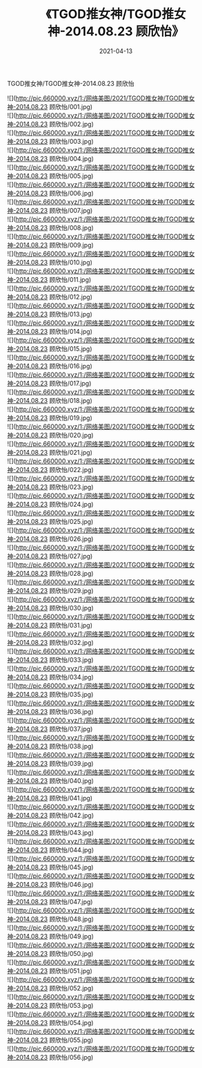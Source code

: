﻿---
layout: post
title:  《TGOD推女神/TGOD推女神-2014.08.23 顾欣怡》
date:   2021-04-13
img: http://pic.660000.xyz/1:/网络美图/2021/TGOD推女神/TGOD推女神-2014.08.23 顾欣怡/000.jpg
categories: [美女, 清纯, 唯美]
---

TGOD推女神/TGOD推女神-2014.08.23 顾欣怡

 ![](http://pic.660000.xyz/1:/网络美图/2021/TGOD推女神/TGOD推女神-2014.08.23 顾欣怡/001.jpg) <br>![](http://pic.660000.xyz/1:/网络美图/2021/TGOD推女神/TGOD推女神-2014.08.23 顾欣怡/002.jpg) <br>![](http://pic.660000.xyz/1:/网络美图/2021/TGOD推女神/TGOD推女神-2014.08.23 顾欣怡/003.jpg) <br>![](http://pic.660000.xyz/1:/网络美图/2021/TGOD推女神/TGOD推女神-2014.08.23 顾欣怡/004.jpg) <br>![](http://pic.660000.xyz/1:/网络美图/2021/TGOD推女神/TGOD推女神-2014.08.23 顾欣怡/005.jpg) <br>![](http://pic.660000.xyz/1:/网络美图/2021/TGOD推女神/TGOD推女神-2014.08.23 顾欣怡/006.jpg) <br>![](http://pic.660000.xyz/1:/网络美图/2021/TGOD推女神/TGOD推女神-2014.08.23 顾欣怡/007.jpg) <br>![](http://pic.660000.xyz/1:/网络美图/2021/TGOD推女神/TGOD推女神-2014.08.23 顾欣怡/008.jpg) <br>![](http://pic.660000.xyz/1:/网络美图/2021/TGOD推女神/TGOD推女神-2014.08.23 顾欣怡/009.jpg) <br>![](http://pic.660000.xyz/1:/网络美图/2021/TGOD推女神/TGOD推女神-2014.08.23 顾欣怡/010.jpg) <br>![](http://pic.660000.xyz/1:/网络美图/2021/TGOD推女神/TGOD推女神-2014.08.23 顾欣怡/011.jpg) <br>![](http://pic.660000.xyz/1:/网络美图/2021/TGOD推女神/TGOD推女神-2014.08.23 顾欣怡/012.jpg) <br>![](http://pic.660000.xyz/1:/网络美图/2021/TGOD推女神/TGOD推女神-2014.08.23 顾欣怡/013.jpg) <br>![](http://pic.660000.xyz/1:/网络美图/2021/TGOD推女神/TGOD推女神-2014.08.23 顾欣怡/014.jpg) <br>![](http://pic.660000.xyz/1:/网络美图/2021/TGOD推女神/TGOD推女神-2014.08.23 顾欣怡/015.jpg) <br>![](http://pic.660000.xyz/1:/网络美图/2021/TGOD推女神/TGOD推女神-2014.08.23 顾欣怡/016.jpg) <br>![](http://pic.660000.xyz/1:/网络美图/2021/TGOD推女神/TGOD推女神-2014.08.23 顾欣怡/017.jpg) <br>![](http://pic.660000.xyz/1:/网络美图/2021/TGOD推女神/TGOD推女神-2014.08.23 顾欣怡/018.jpg) <br>![](http://pic.660000.xyz/1:/网络美图/2021/TGOD推女神/TGOD推女神-2014.08.23 顾欣怡/019.jpg) <br>![](http://pic.660000.xyz/1:/网络美图/2021/TGOD推女神/TGOD推女神-2014.08.23 顾欣怡/020.jpg) <br>![](http://pic.660000.xyz/1:/网络美图/2021/TGOD推女神/TGOD推女神-2014.08.23 顾欣怡/021.jpg) <br>![](http://pic.660000.xyz/1:/网络美图/2021/TGOD推女神/TGOD推女神-2014.08.23 顾欣怡/022.jpg) <br>![](http://pic.660000.xyz/1:/网络美图/2021/TGOD推女神/TGOD推女神-2014.08.23 顾欣怡/023.jpg) <br>![](http://pic.660000.xyz/1:/网络美图/2021/TGOD推女神/TGOD推女神-2014.08.23 顾欣怡/024.jpg) <br>![](http://pic.660000.xyz/1:/网络美图/2021/TGOD推女神/TGOD推女神-2014.08.23 顾欣怡/025.jpg) <br>![](http://pic.660000.xyz/1:/网络美图/2021/TGOD推女神/TGOD推女神-2014.08.23 顾欣怡/026.jpg) <br>![](http://pic.660000.xyz/1:/网络美图/2021/TGOD推女神/TGOD推女神-2014.08.23 顾欣怡/027.jpg) <br>![](http://pic.660000.xyz/1:/网络美图/2021/TGOD推女神/TGOD推女神-2014.08.23 顾欣怡/028.jpg) <br>![](http://pic.660000.xyz/1:/网络美图/2021/TGOD推女神/TGOD推女神-2014.08.23 顾欣怡/029.jpg) <br>![](http://pic.660000.xyz/1:/网络美图/2021/TGOD推女神/TGOD推女神-2014.08.23 顾欣怡/030.jpg) <br>![](http://pic.660000.xyz/1:/网络美图/2021/TGOD推女神/TGOD推女神-2014.08.23 顾欣怡/031.jpg) <br>![](http://pic.660000.xyz/1:/网络美图/2021/TGOD推女神/TGOD推女神-2014.08.23 顾欣怡/032.jpg) <br>![](http://pic.660000.xyz/1:/网络美图/2021/TGOD推女神/TGOD推女神-2014.08.23 顾欣怡/033.jpg) <br>![](http://pic.660000.xyz/1:/网络美图/2021/TGOD推女神/TGOD推女神-2014.08.23 顾欣怡/034.jpg) <br>![](http://pic.660000.xyz/1:/网络美图/2021/TGOD推女神/TGOD推女神-2014.08.23 顾欣怡/035.jpg) <br>![](http://pic.660000.xyz/1:/网络美图/2021/TGOD推女神/TGOD推女神-2014.08.23 顾欣怡/036.jpg) <br>![](http://pic.660000.xyz/1:/网络美图/2021/TGOD推女神/TGOD推女神-2014.08.23 顾欣怡/037.jpg) <br>![](http://pic.660000.xyz/1:/网络美图/2021/TGOD推女神/TGOD推女神-2014.08.23 顾欣怡/038.jpg) <br>![](http://pic.660000.xyz/1:/网络美图/2021/TGOD推女神/TGOD推女神-2014.08.23 顾欣怡/039.jpg) <br>![](http://pic.660000.xyz/1:/网络美图/2021/TGOD推女神/TGOD推女神-2014.08.23 顾欣怡/040.jpg) <br>![](http://pic.660000.xyz/1:/网络美图/2021/TGOD推女神/TGOD推女神-2014.08.23 顾欣怡/041.jpg) <br>![](http://pic.660000.xyz/1:/网络美图/2021/TGOD推女神/TGOD推女神-2014.08.23 顾欣怡/042.jpg) <br>![](http://pic.660000.xyz/1:/网络美图/2021/TGOD推女神/TGOD推女神-2014.08.23 顾欣怡/043.jpg) <br>![](http://pic.660000.xyz/1:/网络美图/2021/TGOD推女神/TGOD推女神-2014.08.23 顾欣怡/044.jpg) <br>![](http://pic.660000.xyz/1:/网络美图/2021/TGOD推女神/TGOD推女神-2014.08.23 顾欣怡/045.jpg) <br>![](http://pic.660000.xyz/1:/网络美图/2021/TGOD推女神/TGOD推女神-2014.08.23 顾欣怡/046.jpg) <br>![](http://pic.660000.xyz/1:/网络美图/2021/TGOD推女神/TGOD推女神-2014.08.23 顾欣怡/047.jpg) <br>![](http://pic.660000.xyz/1:/网络美图/2021/TGOD推女神/TGOD推女神-2014.08.23 顾欣怡/048.jpg) <br>![](http://pic.660000.xyz/1:/网络美图/2021/TGOD推女神/TGOD推女神-2014.08.23 顾欣怡/049.jpg) <br>![](http://pic.660000.xyz/1:/网络美图/2021/TGOD推女神/TGOD推女神-2014.08.23 顾欣怡/050.jpg) <br>![](http://pic.660000.xyz/1:/网络美图/2021/TGOD推女神/TGOD推女神-2014.08.23 顾欣怡/051.jpg) <br>![](http://pic.660000.xyz/1:/网络美图/2021/TGOD推女神/TGOD推女神-2014.08.23 顾欣怡/052.jpg) <br>![](http://pic.660000.xyz/1:/网络美图/2021/TGOD推女神/TGOD推女神-2014.08.23 顾欣怡/053.jpg) <br>![](http://pic.660000.xyz/1:/网络美图/2021/TGOD推女神/TGOD推女神-2014.08.23 顾欣怡/054.jpg) <br>![](http://pic.660000.xyz/1:/网络美图/2021/TGOD推女神/TGOD推女神-2014.08.23 顾欣怡/055.jpg) <br>![](http://pic.660000.xyz/1:/网络美图/2021/TGOD推女神/TGOD推女神-2014.08.23 顾欣怡/056.jpg) <br>